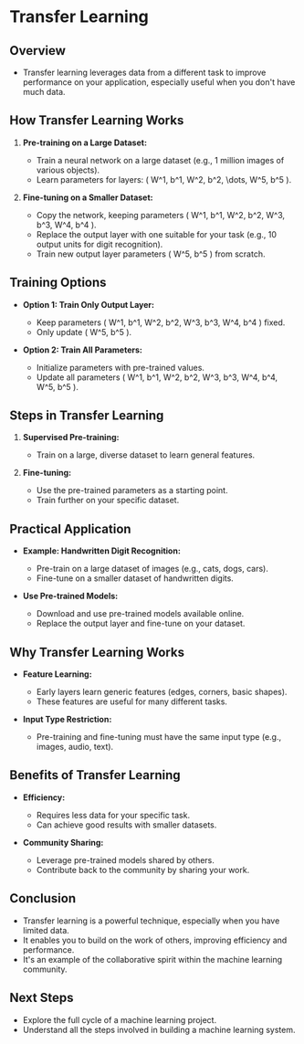 # Transfer Learning

## Overview
- Transfer learning leverages data from a different task to improve performance on your application, especially useful when you don't have much data.

## How Transfer Learning Works

1. **Pre-training on a Large Dataset:**
   - Train a neural network on a large dataset (e.g., 1 million images of various objects).
   - Learn parameters for layers: \( W^1, b^1, W^2, b^2, \dots, W^5, b^5 \).

2. **Fine-tuning on a Smaller Dataset:**
   - Copy the network, keeping parameters \( W^1, b^1, W^2, b^2, W^3, b^3, W^4, b^4 \).
   - Replace the output layer with one suitable for your task (e.g., 10 output units for digit recognition).
   - Train new output layer parameters \( W^5, b^5 \) from scratch.

## Training Options

- **Option 1: Train Only Output Layer:**
  - Keep parameters \( W^1, b^1, W^2, b^2, W^3, b^3, W^4, b^4 \) fixed.
  - Only update \( W^5, b^5 \).

- **Option 2: Train All Parameters:**
  - Initialize parameters with pre-trained values.
  - Update all parameters \( W^1, b^1, W^2, b^2, W^3, b^3, W^4, b^4, W^5, b^5 \).

## Steps in Transfer Learning

1. **Supervised Pre-training:**
   - Train on a large, diverse dataset to learn general features.

2. **Fine-tuning:**
   - Use the pre-trained parameters as a starting point.
   - Train further on your specific dataset.

## Practical Application

- **Example: Handwritten Digit Recognition:**
  - Pre-train on a large dataset of images (e.g., cats, dogs, cars).
  - Fine-tune on a smaller dataset of handwritten digits.

- **Use Pre-trained Models:**
  - Download and use pre-trained models available online.
  - Replace the output layer and fine-tune on your dataset.

## Why Transfer Learning Works

- **Feature Learning:**
  - Early layers learn generic features (edges, corners, basic shapes).
  - These features are useful for many different tasks.

- **Input Type Restriction:**
  - Pre-training and fine-tuning must have the same input type (e.g., images, audio, text).

## Benefits of Transfer Learning

- **Efficiency:**
  - Requires less data for your specific task.
  - Can achieve good results with smaller datasets.

- **Community Sharing:**
  - Leverage pre-trained models shared by others.
  - Contribute back to the community by sharing your work.

## Conclusion

- Transfer learning is a powerful technique, especially when you have limited data.
- It enables you to build on the work of others, improving efficiency and performance.
- It's an example of the collaborative spirit within the machine learning community.

## Next Steps

- Explore the full cycle of a machine learning project.
- Understand all the steps involved in building a machine learning system.

